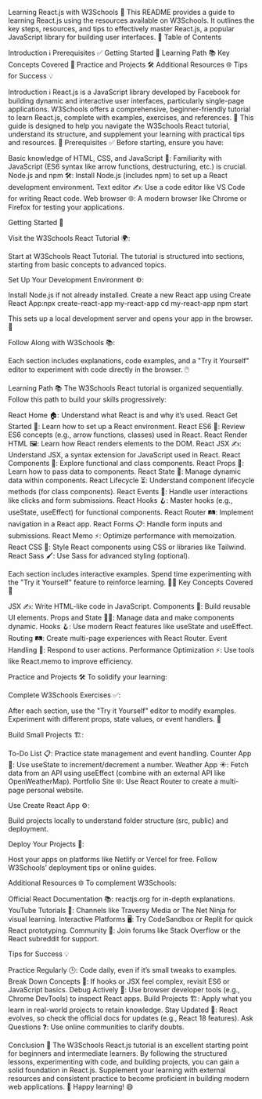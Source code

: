 Learning React.js with W3Schools 🚀
This README provides a guide to learning React.js using the resources available on W3Schools. It outlines the key steps, resources, and tips to effectively master React.js, a popular JavaScript library for building user interfaces. 🌟
Table of Contents

Introduction ℹ️
Prerequisites ✅
Getting Started 🏁
Learning Path 📚
Key Concepts Covered 🔑
Practice and Projects 🛠️
Additional Resources 🌐
Tips for Success 💡

Introduction ℹ️
React.js is a JavaScript library developed by Facebook for building dynamic and interactive user interfaces, particularly single-page applications. W3Schools offers a comprehensive, beginner-friendly tutorial to learn React.js, complete with examples, exercises, and references. 🎉
This guide is designed to help you navigate the W3Schools React tutorial, understand its structure, and supplement your learning with practical tips and resources. 📖
Prerequisites ✅
Before starting, ensure you have:

Basic knowledge of HTML, CSS, and JavaScript 📝: Familiarity with JavaScript (ES6 syntax like arrow functions, destructuring, etc.) is crucial.
Node.js and npm 🛠️: Install Node.js (includes npm) to set up a React development environment.
Text editor ✍️: Use a code editor like VS Code for writing React code.
Web browser 🌐: A modern browser like Chrome or Firefox for testing your applications.

Getting Started 🏁

Visit the W3Schools React Tutorial 🌍:

Start at W3Schools React Tutorial.
The tutorial is structured into sections, starting from basic concepts to advanced topics.


Set Up Your Development Environment ⚙️:

Install Node.js if not already installed.
Create a new React app using Create React App:npx create-react-app my-react-app
cd my-react-app
npm start


This sets up a local development server and opens your app in the browser. 🚀


Follow Along with W3Schools 📚:

Each section includes explanations, code examples, and a "Try it Yourself" editor to experiment with code directly in the browser. 🖱️



Learning Path 📚
The W3Schools React tutorial is organized sequentially. Follow this path to build your skills progressively:

React Home 🏠: Understand what React is and why it’s used.
React Get Started 🚀: Learn how to set up a React environment.
React ES6 📜: Review ES6 concepts (e.g., arrow functions, classes) used in React.
React Render HTML 🖼️: Learn how React renders elements to the DOM.
React JSX ✍️: Understand JSX, a syntax extension for JavaScript used in React.
React Components 🧩: Explore functional and class components.
React Props 🎁: Learn how to pass data to components.
React State 🔄: Manage dynamic data within components.
React Lifecycle ⏳: Understand component lifecycle methods (for class components).
React Events 🎯: Handle user interactions like clicks and form submissions.
React Hooks 🪝: Master hooks (e.g., useState, useEffect) for functional components.
React Router 🛤️: Implement navigation in a React app.
React Forms 📋: Handle form inputs and submissions.
React Memo ⚡: Optimize performance with memoization.
React CSS 🎨: Style React components using CSS or libraries like Tailwind.
React Sass 🖌️: Use Sass for advanced styling (optional).

Each section includes interactive examples. Spend time experimenting with the "Try it Yourself" feature to reinforce learning. 🧑‍💻
Key Concepts Covered 🔑

JSX ✍️: Write HTML-like code in JavaScript.
Components 🧩: Build reusable UI elements.
Props and State 🎁🔄: Manage data and make components dynamic.
Hooks 🪝: Use modern React features like useState and useEffect.
Routing 🛤️: Create multi-page experiences with React Router.
Event Handling 🎯: Respond to user actions.
Performance Optimization ⚡: Use tools like React.memo to improve efficiency.

Practice and Projects 🛠️
To solidify your learning:

Complete W3Schools Exercises ✅:

After each section, use the "Try it Yourself" editor to modify examples.
Experiment with different props, state values, or event handlers. 🧪


Build Small Projects 🏗️:

To-Do List 📋: Practice state management and event handling.
Counter App 🔢: Use useState to increment/decrement a number.
Weather App ☀️: Fetch data from an API using useEffect (combine with an external API like OpenWeatherMap).
Portfolio Site 🌐: Use React Router to create a multi-page personal website.


Use Create React App ⚙️:

Build projects locally to understand folder structure (src, public) and deployment.


Deploy Your Projects 🚀:

Host your apps on platforms like Netlify or Vercel for free.
Follow W3Schools’ deployment tips or online guides.



Additional Resources 🌐
To complement W3Schools:

Official React Documentation 📚: reactjs.org for in-depth explanations.
YouTube Tutorials 🎥: Channels like Traversy Media or The Net Ninja for visual learning.
Interactive Platforms 🖥️: Try CodeSandbox or Replit for quick React prototyping.
Community 🤝: Join forums like Stack Overflow or the React subreddit for support.

Tips for Success 💡

Practice Regularly 🕒: Code daily, even if it’s small tweaks to examples.
Break Down Concepts 🧩: If hooks or JSX feel complex, revisit ES6 or JavaScript basics.
Debug Actively 🐞: Use browser developer tools (e.g., Chrome DevTools) to inspect React apps.
Build Projects 🏗️: Apply what you learn in real-world projects to retain knowledge.
Stay Updated 🔄: React evolves, so check the official docs for updates (e.g., React 18 features).
Ask Questions ❓: Use online communities to clarify doubts.

Conclusion 🎉
The W3Schools React.js tutorial is an excellent starting point for beginners and intermediate learners. By following the structured lessons, experimenting with code, and building projects, you can gain a solid foundation in React.js. Supplement your learning with external resources and consistent practice to become proficient in building modern web applications. 🌟
Happy learning! 😄
